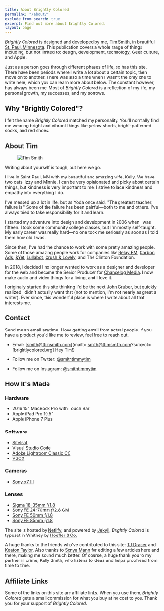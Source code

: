 ```yaml
---
title: About Brightly Colored
permalink: "/about/"
exclude_from_search: true
excerpt: Find out more about Brightly Colored.
layout: page
---
```


*Brightly Colored* is designed and developed by me, [Tim Smith](http://ttimsmith.com), in beautiful [St. Paul, Minnesota](https://www.stpaul.gov/). This publication covers a whole range of things including, but not limited to: design, development, technology, Geek culture, and Apple.

Just as a person goes through different phases of life, so has this site. There have been periods where I write a lot about a certain topic, then move on to another. There was also a time when I wasn't the only one to write here, which you can learn more about below. The constant however, has always been me. Most of *Brightly Colored* is a reflection of my life, my personal growth, my successes, and my sorrows.

## Why "Brightly Colored"?

I felt the name *Brightly Colored* matched my personality. You'll normally find me wearing bright and vibrant things like yellow shorts, bright-patterned socks, and red shoes.

## About Tim

<figure class="small__right">
  <img src="{{ site.url }}/uploads/2013/09/tim_680x510.jpg" alt="Tim Smith">
</figure>

Writing about yourself is tough, but here we go.

I live in Saint Paul, MN with my beautiful and amazing wife, Kelly. We have two cats: Izzy and Minnie. I can be very opinionated and picky about certain things, but kindness is very important to me. I strive to lace kindness and empathy into everything I do.

I've messed up a lot in life, but as Yoda once said, "The greatest teacher, failure is." Some of the failure has been painful—both to me and others. I've always tried to take responsibility for it and learn.

I started my adventure into design and development in 2006 when I was fifteen. I took some community college classes, but I'm mostly self-taught. My early career was really hard—no one took me seriously as soon as I told them how old I was.

Since then, I've had the chance to work with some pretty amazing people. Some of those amazing people work for companies like [Relay FM](https://www.relay.fm/), [Carbon Ads](https://carbonads.net/), [&Yet](https://andyet.com/), [Lullabot](https://www.lullabot.com/), [Crush & Lovely](http://crushlovely.com/), and The Clinton Foundation.

In 2018, I decided I no longer wanted to work as a designer and developer for the web and became the Senior Producer for [Changelog Media](https://changelog.com/). I now make audio and video things for a living, and I love it.

I originally started this site thinking I'd be the next [John Gruber](https://en.wikipedia.org/wiki/John_Gruber), but quickly realized I didn't actually want that (not to mention, I'm not nearly as great a writer). Ever since, this wonderful place is where I write about all that interests me.

## Contact

Send me an email anytime. I love getting email from actual people. If you have a product you'd like me to review, feel free to reach out.

- Email: [smith@ttimsmith.com](mailto:smith@ttimsmith.com?subject=[brightlycolored.org] Hey Tim!)

- Follow me on Twitter: [@smithtimmytim](https://twitter.com/smithtimmytim)

- Follow me on Instagram: [@smithtimmytim](https://www.instagram.com/smithtimmytim/)

## How It's Made

### Hardware

- 2016 15" MacBook Pro with Touch Bar
- Apple iPad Pro 10.5"
- Apple iPhone 7 Plus

### Software

- [Siteleaf](https://www.siteleaf.com/)
- [Visual Studio Code](https://code.visualstudio.com/)
- [Adobe Lightroom Classic CC](https://www.adobe.com/products/photoshop-lightroom-classic.html)
- [VSCO](https://itunes.apple.com/app/vsco-cam/id588013838?ls=1&mt=8)

### Cameras

- [Sony α7 III](https://amzn.to/2QSa7GG)

### Lenses

- [Sigma 18-35mm ƒ/1.8](http://amzn.to/2DlWGYu)
- [Sony FE 24-70mm ƒ/2.8 GM](https://amzn.to/2xBLPZy)
- [Sony FE 50mm ƒ/1.8](https://amzn.to/2NCmYyP)
- [Sony FE 85mm ƒ/1.8](https://amzn.to/2I9zNLf)

The site is hosted by [Netlify](https://www.netlify.com/), and powered by [Jekyll](http://jekyllrb.com). *Brightly Colored* is typeset in Whitney by [Hoefler & Co.](http://www.typography.com/)

A huge thanks to the friends who've contributed to this site: [TJ Draper](/authors/tjdraper) and [Keaton Taylor](/authors/keatontaylor). Also thanks to [Sonya Mann](https://twitter.com/sonyaellenmann) for editing a few articles here and there, making me sound much better. Of course, a huge thank you to my partner in crime, Kelly Smith, who listens to ideas and helps proofread from time to time.

## Affiliate Links

Some of the links on this site are affiliate links. When you use them, *Brightly Colored* gets a small commission for what you buy at no cost to you. Thank you for your support of *Brightly Colored*.
